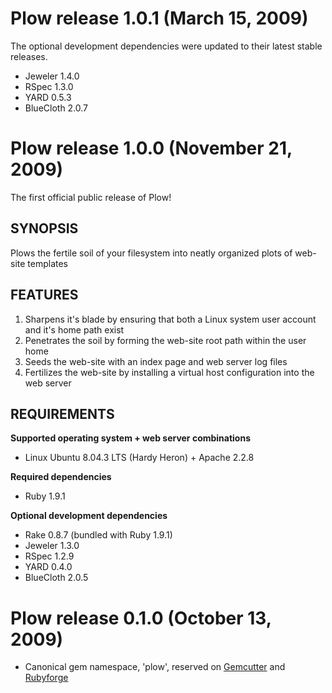 Plow release 1.0.1 (March 15, 2009)
===================================

The optional development dependencies were updated to their latest stable releases.

* Jeweler 1.4.0
* RSpec 1.3.0
* YARD 0.5.3
* BlueCloth 2.0.7

Plow release 1.0.0 (November 21, 2009)
======================================

The first official public release of Plow!

SYNOPSIS
--------

Plows the fertile soil of your filesystem into neatly organized plots of web-site templates

FEATURES
--------

1. Sharpens it's blade by ensuring that both a Linux system user account and it's home path exist
2. Penetrates the soil by forming the web-site root path within the user home
3. Seeds the web-site with an index page and web server log files
4. Fertilizes the web-site by installing a virtual host configuration into the web server

REQUIREMENTS
------------

**Supported operating system + web server combinations**

* Linux Ubuntu 8.04.3 LTS (Hardy Heron) + Apache 2.2.8

**Required dependencies**

* Ruby 1.9.1

**Optional development dependencies**

* Rake 0.8.7 (bundled with Ruby 1.9.1)
* Jeweler 1.3.0
* RSpec 1.2.9
* YARD 0.4.0
* BlueCloth 2.0.5

Plow release 0.1.0 (October 13, 2009)
=======================================

  * Canonical gem namespace, 'plow', reserved on [Gemcutter](http://gemcutter.org/gems/plow) and [Rubyforge](http://plow.rubyforge.org/)
